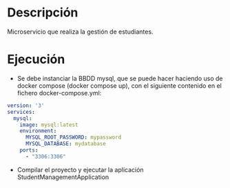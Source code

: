 # Descripción
Microservicio que realiza la gestión de estudiantes.

# Ejecución
* Se debe instanciar la BBDD mysql, que se puede hacer haciendo uso de docker compose (docker compose up), 
  con el siguiente contenido en el fichero docker-compose.yml:
````yaml
version: '3'
services:
  mysql:
    image: mysql:latest
    environment:
      MYSQL_ROOT_PASSWORD: mypassword
      MYSQL_DATABASE: mydatabase
    ports:
      - "3306:3306"
````
* Compilar el proyecto y ejecutar la aplicación StudentManagementApplication